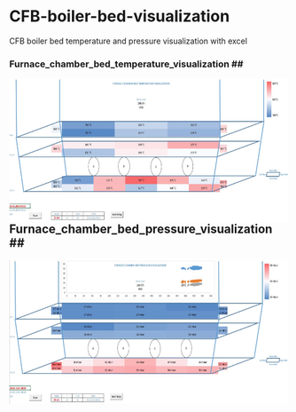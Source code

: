 # CFB-boiler-bed-visualization
CFB boiler bed temperature and pressure visualization with excel


### Furnace_chamber_bed_temperature_visualization ##<br/>



<p href="url"><img src="https://github.com/agurani/CFB-boiler-bed-visualization/blob/main/Visualization/Furnace_chamber_bed_temperature_visualization.JPG" align="left" height="259" width="640" ></p><br/>



## Furnace_chamber_bed_pressure_visualization ##<br/>



<p href="url"><img src="https://github.com/agurani/CFB-boiler-bed-visualization/blob/main/Visualization/Furnace_chamber_bed_pressure_visualization.JPG" align="left" height="259" width="640" > </p><br/>
  




